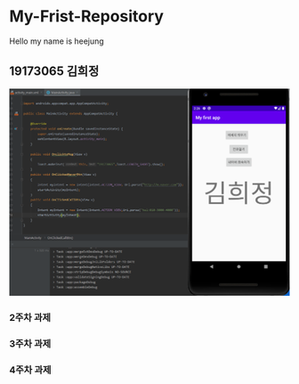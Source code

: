 # My-Frist-Repository
Hello my name is heejung
## 19173065 김희정
<img width="" height="" src="./png/3주차과제.png"></img>
### 2주차 과제
### 3주차 과제
### 4주차 과제
